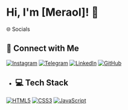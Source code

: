 # Hi, I'm [Meraol]! 👋
🌐 Socials
## 🔗 Connect with Me
[![Instagram](https://img.shields.io/badge/Instagram-E4405F?style=for-the-badge&logo=instagram&logoColor=white)](https://instagram.com/Mera_67)
[![Telegram](https://img.shields.io/badge/Telegram-26A5E4?style=for-the-badge&logo=telegram&logoColor=white)](https://t.me/[olmera]) 
[![LinkedIn](https://img.shields.io/badge/LinkedIn-0077B5?style=for-the-badge&logo=linkedin&logoColor=white)](https://linkedin.com/in/meraol-abdulkader-536289314)
[![GitHub](https://img.shields.io/badge/GitHub-100000?style=for-the-badge&logo=github&logoColor=white)](https://github.com/Mera67h)
- ## 💻 Tech Stack
[![HTML5](https://img.shields.io/badge/HTML5-E34F26?style=for-the-badge&logo=html5&logoColor=white)](https://developer.mozilla.org/en-US/docs/Web/HTML)
[![CSS3](https://img.shields.io/badge/CSS3-1572B6?style=for-the-badge&logo=css3&logoColor=white)](https://developer.mozilla.org/en-US/docs/Web/CSS)
[![JavaScript](https://img.shields.io/badge/JavaScript-F7DF1E?style=for-the-badge&logo=javascript&logoColor=black)](https://developer.mozilla.org/en-US/docs/Web/JavaScript)


